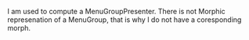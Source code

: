 I am used to compute a MenuGroupPresenter.
There is not Morphic represenation of a MenuGroup, that is why I do not have a coresponding morph.